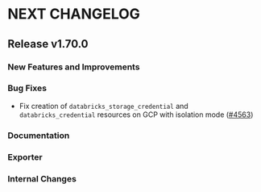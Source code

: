 # NEXT CHANGELOG

## Release v1.70.0

### New Features and Improvements

### Bug Fixes

 * Fix creation of `databricks_storage_credential` and `databricks_credential` resources on GCP with isolation mode ([#4563](https://github.com/databricks/terraform-provider-databricks/pull/4563))

### Documentation

### Exporter

### Internal Changes
